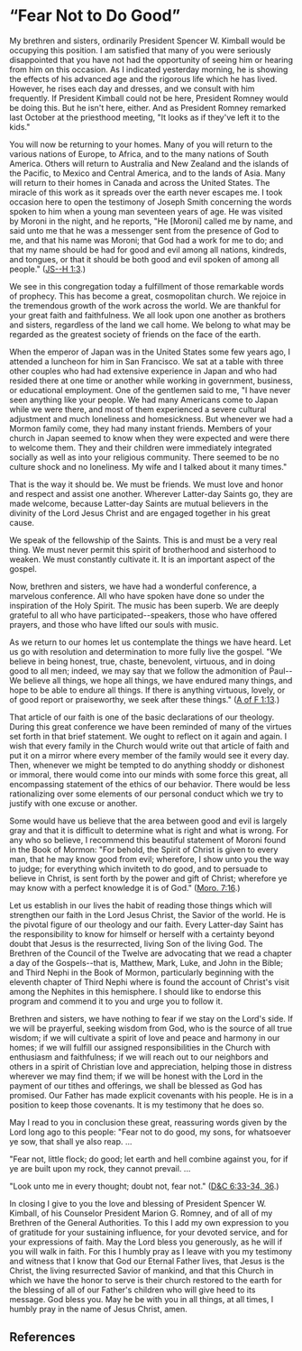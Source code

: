 # “Fear Not to Do Good”

My brethren and sisters, ordinarily President Spencer W. Kimball would be
occupying this position. I am satisfied that many of you were seriously
disappointed that you have not had the opportunity of seeing him or hearing
from him on this occasion. As I indicated yesterday morning, he is showing the
effects of his advanced age and the rigorous life which he has lived. However,
he rises each day and dresses, and we consult with him frequently. If
President Kimball could not be here, President Romney would be doing this. But
he isn't here, either. And as President Romney remarked last October at the
priesthood meeting, "It looks as if they've left it to the kids."

You will now be returning to your homes. Many of you will return to the
various nations of Europe, to Africa, and to the many nations of South
America. Others will return to Australia and New Zealand and the islands of
the Pacific, to Mexico and Central America, and to the lands of Asia. Many
will return to their homes in Canada and across the United States. The miracle
of this work as it spreads over the earth never escapes me. I took occasion
here to open the testimony of Joseph Smith concerning the words spoken to him
when a young man seventeen years of age. He was visited by Moroni in the
night, and he reports, "He [Moroni] called me by name, and said unto me that
he was a messenger sent from the presence of God to me, and that his name was
Moroni; that God had a work for me to do; and that my name should be had for
good and evil among all nations, kindreds, and tongues, or that it should be
both good and evil spoken of among all people." ([JS--H
1:3](/scriptures/pgp/js-h/1.3?lang=eng#2).)

We see in this congregation today a fulfillment of those remarkable words of
prophecy. This has become a great, cosmopolitan church. We rejoice in the
tremendous growth of the work across the world. We are thankful for your great
faith and faithfulness. We all look upon one another as brothers and sisters,
regardless of the land we call home. We belong to what may be regarded as the
greatest society of friends on the face of the earth.

When the emperor of Japan was in the United States some few years ago, I
attended a luncheon for him in San Francisco. We sat at a table with three
other couples who had had extensive experience in Japan and who had resided
there at one time or another while working in government, business, or
educational employment. One of the gentlemen said to me, "I have never seen
anything like your people. We had many Americans come to Japan while we were
there, and most of them experienced a severe cultural adjustment and much
loneliness and homesickness. But whenever we had a Mormon family come, they
had many instant friends. Members of your church in Japan seemed to know when
they were expected and were there to welcome them. They and their children
were immediately integrated socially as well as into your religious community.
There seemed to be no culture shock and no loneliness. My wife and I talked
about it many times."

That is the way it should be. We must be friends. We must love and honor and
respect and assist one another. Wherever Latter-day Saints go, they are made
welcome, because Latter-day Saints are mutual believers in the divinity of the
Lord Jesus Christ and are engaged together in his great cause.

We speak of the fellowship of the Saints. This is and must be a very real
thing. We must never permit this spirit of brotherhood and sisterhood to
weaken. We must constantly cultivate it. It is an important aspect of the
gospel.

Now, brethren and sisters, we have had a wonderful conference, a marvelous
conference. All who have spoken have done so under the inspiration of the Holy
Spirit. The music has been superb. We are deeply grateful to all who have
participated--speakers, those who have offered prayers, and those who have
lifted our souls with music.

As we return to our homes let us contemplate the things we have heard. Let us
go with resolution and determination to more fully live the gospel. "We
believe in being honest, true, chaste, benevolent, virtuous, and in doing good
to all men; indeed, we may say that we follow the admonition of Paul--We
believe all things, we hope all things, we have endured many things, and hope
to be able to endure all things. If there is anything virtuous, lovely, or of
good report or praiseworthy, we seek after these things." ([A of F
1:13](/scriptures/pgp/a-of-f/1.13?lang=eng#12).)

That article of our faith is one of the basic declarations of our theology.
During this great conference we have been reminded of many of the virtues set
forth in that brief statement. We ought to reflect on it again and again. I
wish that every family in the Church would write out that article of faith and
put it on a mirror where every member of the family would see it every day.
Then, whenever we might be tempted to do anything shoddy or dishonest or
immoral, there would come into our minds with some force this great, all
encompassing statement of the ethics of our behavior. There would be less
rationalizing over some elements of our personal conduct which we try to
justify with one excuse or another.

Some would have us believe that the area between good and evil is largely gray
and that it is difficult to determine what is right and what is wrong. For any
who so believe, I recommend this beautiful statement of Moroni found in the
Book of Mormon: "For behold, the Spirit of Christ is given to every man, that
he may know good from evil; wherefore, I show unto you the way to judge; for
everything which inviteth to do good, and to persuade to believe in Christ, is
sent forth by the power and gift of Christ; wherefore ye may know with a
perfect knowledge it is of God." ([Moro.
7:16](/scriptures/bofm/moro/7.16?lang=eng#15).)

Let us establish in our lives the habit of reading those things which will
strengthen our faith in the Lord Jesus Christ, the Savior of the world. He is
the pivotal figure of our theology and our faith. Every Latter-day Saint has
the responsibility to know for himself or herself with a certainty beyond
doubt that Jesus is the resurrected, living Son of the living God. The
Brethren of the Council of the Twelve are advocating that we read a chapter a
day of the Gospels--that is, Matthew, Mark, Luke, and John in the Bible; and
Third Nephi in the Book of Mormon, particularly beginning with the eleventh
chapter of Third Nephi where is found the account of Christ's visit among the
Nephites in this hemisphere. I should like to endorse this program and commend
it to you and urge you to follow it.

Brethren and sisters, we have nothing to fear if we stay on the Lord's side.
If we will be prayerful, seeking wisdom from God, who is the source of all
true wisdom; if we will cultivate a spirit of love and peace and harmony in
our homes; if we will fulfill our assigned responsibilities in the Church with
enthusiasm and faithfulness; if we will reach out to our neighbors and others
in a spirit of Christian love and appreciation, helping those in distress
wherever we may find them; if we will be honest with the Lord in the payment
of our tithes and offerings, we shall be blessed as God has promised. Our
Father has made explicit covenants with his people. He is in a position to
keep those covenants. It is my testimony that he does so.

May I read to you in conclusion these great, reassuring words given by the
Lord long ago to this people: "Fear not to do good, my sons, for whatsoever ye
sow, that shall ye also reap. ...

"Fear not, little flock; do good; let earth and hell combine against you, for
if ye are built upon my rock, they cannot prevail. ...

"Look unto me in every thought; doubt not, fear not." ([D&amp;C 6:33-34,
36](/scriptures/dc-testament/dc/6.33-34,36?lang=eng#32).)

In closing I give to you the love and blessing of President Spencer W.
Kimball, of his Counselor President Marion G. Romney, and of all of my
Brethren of the General Authorities. To this I add my own expression to you of
gratitude for your sustaining influence, for your devoted service, and for
your expressions of faith. May the Lord bless you generously, as he will if
you will walk in faith. For this I humbly pray as I leave with you my
testimony and witness that I know that God our Eternal Father lives, that
Jesus is the Christ, the living resurrected Savior of mankind, and that this
Church in which we have the honor to serve is their church restored to the
earth for the blessing of all of our Father's children who will give heed to
its message. God bless you. May he be with you in all things, at all times, I
humbly pray in the name of Jesus Christ, amen.

## References

